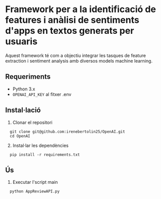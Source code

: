 # Framework per a la identificació de features i anàlisi de sentiments d'apps en textos generats per usuaris

Aquest framework té com a objectiu integrar les tasques de feature extraction i sentiment analysis amb diversos models machine learning.  

## Requeriments
  - Python 3.x
  - `OPENAI_API_KEY` al fitxer .env

## Instal·lació

1.  Clonar el repositori
```console
  git clone git@github.com:irenebertolin25/OpenAI.git
  cd OpenAI
```
2. Instal·lar les dependències
```console
  pip install -r requirements.txt
```

## Ús

1. Executar l'script main
```console
  python AppReviewAPI.py
```
